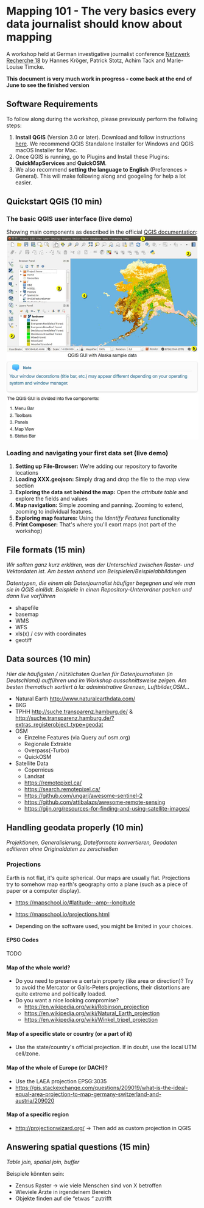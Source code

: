 # Mapping 101 - The very basics every data journalist should know about mapping

A workshop held at German investigative journalist conference [Netzwerk Recherche 18](https://nr18.sched.com/event/E4vf) by Hannes Kröger, Patrick Stotz, Achim Tack and Marie-Louise Timcke.

**This document is very much work in progress - come back at the end of June to see the finished version**


## Software Requirements
To follow along during the workshop, please previously perform the follwing steps:  
1. **Install QGIS** (Version 3.0 or later). Download and follow instructions [here](https://www.qgis.org/en/site/forusers/download.html). We recommend QGIS Standalone Installer for Windows and QGIS macOS Installer for Mac.  
2. Once QGIS is running, go to Plugins and Install these Plugins: **QuickMapServices** and **QuickOSM**.  
3. We also recommend **setting the language to English** (Preferences > General). This will make following along and googeling for help a lot easier.  


## Quickstart QGIS (10 min)

### The basic QGIS user interface (live demo)
Showing main components as described in the official [QGIS documentation](https://docs.qgis.org/2.18/en/docs/user_manual/introduction/qgis_gui.html):
![QGIS GUI](./img/QGIS_GUI.jpg)

### Loading and navigating your first data set (live demo)

1. **Setting up File-Browser:** We're adding our repository to favorite locations
2. **Loading XXX.geojson:** Simply drag and drop the file to the map view section
3. **Exploring the data set behind the map:** Open the *attribute table* and explore the fields and values
4. **Map navigation:** Simple zooming and panning. Zooming to extend, zooming to individual features.
5. **Exploring map features:** Using the *Identify Features* functionality
6. **Print Composer:** That's where you'll exort maps (not part of the workshop)


## File formats (15 min)
*Wir sollten ganz kurz erklären, was der Unterschied zwischen Raster- und Vektordaten ist. Am besten anhand von Beispielen/Beispielabbildungen*

*Datentypen, die einem als Datenjournalist häufiger begegnen und wie man sie in QGIS einlädt. Beispiele in einen Repository-Unterordner packen und dann live vorführen*
- shapefile
- basemap
- WMS
- WFS
- xls(x) / csv with coordinates
- geotiff


## Data sources (10 min)
*Hier die häufigsten / nützlichsten Quellen für Datenjournalisten (in Deutschland) aufführen und im Workshop ausschnittsweise zeigen. Am besten thematisch sortiert à la: administrative Grenzen, Luftbilder,OSM...*

- Natural Earth http://www.naturalearthdata.com/
- BKG
- TPHH http://suche.transparenz.hamburg.de/ & http://suche.transparenz.hamburg.de/?extras_registerobject_type=geodat
- OSM
  - Einzelne Features (via Query auf osm.org)
  - Regionale Extrakte
  - Overpass(-Turbo)
  - QuickOSM
- Satellite Data
  - Copernicus
  - Landsat
  - https://remotepixel.ca/
  - https://search.remotepixel.ca/
  - https://github.com/ungarj/awesome-sentinel-2
  - https://github.com/attibalazs/awesome-remote-sensing
  - https://gijn.org/resources-for-finding-and-using-satellite-images/


## Handling geodata properly (10 min)
*Projektionen, Generalisierung, Dateiformate konvertieren, Geodaten editieren ohne Originaldaten zu zerschießen*
### Projections
Earth is not flat, it's quite spherical. Our maps are usually flat. Projections try to somehow map earth's geography onto a plane (such as a piece of paper or a computer display).
- https://mapschool.io/#latitude--amp--longitude
- https://mapschool.io/projections.html

- Depending on the software used, you might be limited in your choices.

#### EPSG Codes
TODO

#### Map of the whole world?
- Do you need to preserve a certain property (like area or direction)?
Try to avoid the Mercator or Galls-Peters projections, their distortions are quite extreme and politically loaded.
- Do you want a nice looking compromise?
  - https://en.wikipedia.org/wiki/Robinson_projection
  - https://en.wikipedia.org/wiki/Natural_Earth_projection
  - https://en.wikipedia.org/wiki/Winkel_tripel_projection
    
#### Map of a specific state or country (or a part of it)
- Use the state/country's official projection. If in doubt, use the local UTM cell/zone.

#### Map of the whole of Europe (or DACH)?
- Use the LAEA projection EPSG:3035
- https://gis.stackexchange.com/questions/209019/what-is-the-ideal-equal-area-projection-to-map-germany-switzerland-and-austria/209020

#### Map of a specific region
- http://projectionwizard.org/ -> Then add as custom projection in QGIS

## Answering spatial questions (15 min)
*Table join, spatial join, buffer*

Beispiele könnten sein:
- Zensus Raster -> wie viele Menschen sind von X betroffen
- Wieviele Ärzte in irgendeinem Bereich
- Objekte finden auf die “etwas “ zutrifft
